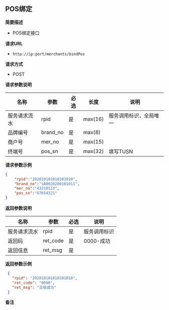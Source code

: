 ## POS绑定

**简要描述** 

- POS绑定接口

**请求URL**

- `http://ip:port/merchants/bindPos`

**请求方式**

- POST 

**请求参数说明** 

| **名称**     | **参数** | **必选** | **长度** | **说明**               |
| ------------ | -------- | -------- | -------- | ---------------------- |
| 服务请求流水 | rpid     | 是       | max(16)  | 服务调用标识，全局唯一 |
| 品牌编号     | brand_no | 是       | max(8)   |                        |
| 商户号       | mer_no   | 是       | max(15)  |                        |
| 终端号       | pos_sn   | 是       | max(32)  | 填写TUSN               |

 **请求参数示例**

```json
{
    "rpid":"202010101010101010",
  	"brand_no":"sA0020200101011",
    "mer_no":"43210123",
  	"pos_sn":"87654321"
}
```

**返回参数说明** 

| **名称**     | **参数** | **必选** | **说明**     |
| ------------ | -------- | -------- | ------------ |
| 服务请求流水 | rpid     | 是       | 服务调用标识 |
| 返回码       | ret_code | 是       | 0000-成功    |
| 返回信息     | ret_msg  | 是       |              |

**返回参数示例**

```json
 {    
   "rpid": "202010101010101010",
   "ret_code": "0000",
   "ret_msg": "交易成功"
 }
```

**备注** 


